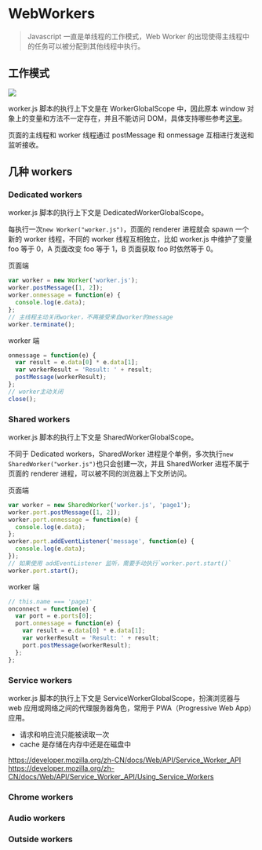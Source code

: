 # WebWorkers

> Javascript 一直是单线程的工作模式，Web Worker 的出现使得主线程中的任务可以被分配到其他线程中执行。

## 工作模式

![](@images/js_webapi_1.png)

worker.js 脚本的执行上下文是在 WorkerGlobalScope 中，因此原本 window 对象上的变量和方法不一定存在，并且不能访问 DOM，具体支持哪些参考[这里](https://developer.mozilla.org/en-US/docs/Web/API/Web_Workers_API/Functions_and_classes_available_to_workers)。

页面的主线程和 worker 线程通过 postMessage 和 onmessage 互相进行发送和监听接收。

## 几种 workers

### Dedicated workers

worker.js 脚本的执行上下文是 DedicatedWorkerGlobalScope。

每执行一次`new Worker("worker.js")`，页面的 renderer 进程就会 spawn 一个新的 worker 线程，不同的 worker 线程互相独立，比如 worker.js 中维护了变量 foo 等于 0，A 页面改变 foo 等于 1，B 页面获取 foo 时依然等于 0。

页面端

```js
var worker = new Worker('worker.js');
worker.postMessage([1, 2]);
worker.onmessage = function(e) {
  console.log(e.data);
};
// 主线程主动关闭worker，不再接受来自worker的message
worker.terminate();
```

worker 端

```js
onmessage = function(e) {
  var result = e.data[0] * e.data[1];
  var workerResult = 'Result: ' + result;
  postMessage(workerResult);
};
// worker主动关闭
close();
```

### Shared workers

worker.js 脚本的执行上下文是 SharedWorkerGlobalScope。

不同于 Dedicated workers，SharedWorker 进程是个单例，多次执行`new SharedWorker("worker.js")`也只会创建一次，并且 SharedWorker 进程不属于页面的 renderer 进程，可以被不同的浏览器上下文所访问。

页面端

```js
var worker = new SharedWorker('worker.js', 'page1');
worker.port.postMessage([1, 2]);
worker.port.onmessage = function(e) {
  console.log(e.data);
};
worker.port.addEventListener('message', function(e) {
  console.log(e.data);
});
// 如果使用 addEventListener 监听，需要手动执行`worker.port.start()`
worker.port.start();
```

worker 端

```js
// this.name === 'page1'
onconnect = function(e) {
  var port = e.ports[0];
  port.onmessage = function(e) {
    var result = e.data[0] * e.data[1];
    var workerResult = 'Result: ' + result;
    port.postMessage(workerResult);
  };
};
```

### Service workers

worker.js 脚本的执行上下文是 ServiceWorkerGlobalScope，扮演浏览器与 web 应用或网络之间的代理服务器角色，常用于 PWA（Progressive Web App）应用。

- 请求和响应流只能被读取一次
- cache 是存储在内存中还是在磁盘中

https://developer.mozilla.org/zh-CN/docs/Web/API/Service_Worker_API
https://developer.mozilla.org/zh-CN/docs/Web/API/Service_Worker_API/Using_Service_Workers

### Chrome workers

### Audio workers

### Outside workers
